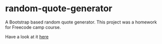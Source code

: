 # random-quote-generator
A Bootstrap based random quote generator.
This project was a homework for Freecode camp course.

Have a look at it [here](http://htmlpreview.github.io/?https://github.com/clobrano/random-quote-generator/blob/master/index.html)
